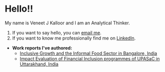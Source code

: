 # Hello!!
My name is Veneet J Kalloor and I am an Analytical Thinker.
1. If you want to say hello, you can [email me](mailto:veneetj@gmail.com).
2. If you want to know me professionally find me on [LinkedIn](https://www.linkedin.com/in/veneetjkalloor/).

- **Work reports I've authored:**
    - [Inclusive Growth and the Informal Food Sector in Bangalore, India](https://hungrycities.net/wp-content/uploads/2020/04/HCP20.pdf)
    - [Impact Evaluation of Financial Inclusion programmes of UPASaC in Uttarakhand, India](http://nirdpr.org.in/nird_docs/rss/rs010720.pdf)
